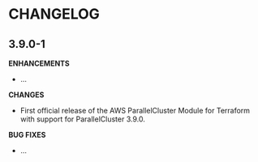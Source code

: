 # CHANGELOG


## 3.9.0-1

**ENHANCEMENTS**
- ...

**CHANGES**
- First official release of the AWS ParallelCluster Module for Terraform with support for ParallelCluster 3.9.0.

**BUG FIXES**
- ...
